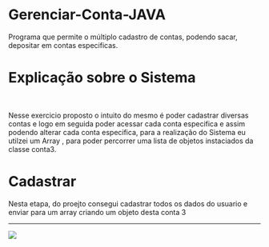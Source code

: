 # Gerenciar-Conta-JAVA
Programa que permite o múltiplo cadastro de contas, podendo sacar, depositar em contas especificas.
<h1>Explicação sobre o Sistema</h1><br>
<p>
Nesse exercicio proposto o intuito do mesmo é poder cadastrar diversas contas e logo em seguida poder acessar cada conta especifica 
e assim podendo alterar cada conta especifica, para a realização do Sistema eu utilzei um Array , para poder percorrer uma lista de objetos 
instaciados da classe conta3.
</p>
<h1>Cadastrar</h1>
<p>
Nesta etapa, do proejto consegui cadastrar todos os dados do usuario e enviar para um array criando um objeto  desta conta 3
</p>
<hr>
<img src="https://user-images.githubusercontent.com/111141842/229189326-7bb1b26a-f275-4ee8-a192-bc3a77d66167.jpg">
